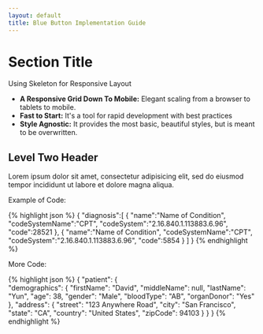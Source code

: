 ```yaml
---
layout: default
title: Blue Button Implementation Guide
---
```


# Section Title

Using Skeleton for Responsive Layout

- **A Responsive Grid Down To Mobile:** Elegant scaling from a browser to tablets to mobile.
- **Fast to Start:** It's a tool for rapid development with best practices
- **Style Agnostic:** It provides the most basic, beautiful styles, but is meant to be overwritten.

## Level Two Header

Lorem ipsum dolor sit amet, consectetur adipisicing elit, sed do eiusmod tempor incididunt ut labore et dolore magna aliqua.

Example of Code:

{% highlight json %}
{
   "diagnosis":[
      {
         "name":"Name of Condition",
         "codeSystemName":"CPT",
         "codeSystem":"2.16.840.1.113883.6.96",
         "code":28521
      },
      {
         "name":"Name of Condition",
         "codeSystemName":"CPT",
         "codeSystem":"2.16.840.1.113883.6.96",
         "code":5854
      }
   ]
}
{% endhighlight %}  

More Code:

{% highlight json %}
{
	"patient": {    
	    "demographics": {
	        "firstName": "David",
	        "middleName": null,
	        "lastName": "Yun",
	        "age": 38,
	        "gender": "Male",
	        "bloodType": "AB",
	        "organDonor": "Yes"
	    },
	    "address": {
	        "street": "123 Anywhere Road",
	        "city": "San Francisco",
	        "state": "CA",
	        "country": "United States",
	        "zipCode": 94103
	    }
    }
}
{% endhighlight %}